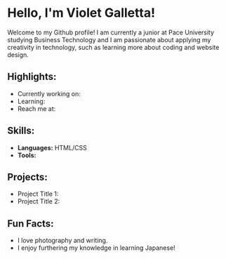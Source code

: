 
# Hello, I'm Violet Galletta!

Welcome to my Github profile! I am currently a junior at Pace University studying Business Technology and I am passionate about applying my creativity in technology, such as learning more about coding and website design.

## Highlights:

- Currently working on:
- Learning:
- Reach me at: 

## Skills:

- **Languages:** HTML/CSS
- **Tools:**

## Projects:

- Project Title 1:
- Project Title 2:

## Fun Facts:

- I love photography and writing.
- I enjoy furthering my knowledge in learning Japanese!

